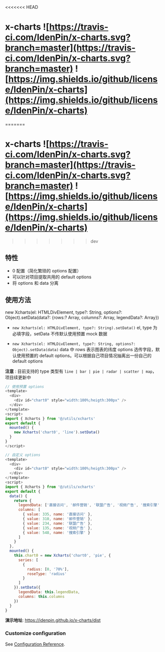 <<<<<<< HEAD
# x-charts        ![https://travis-ci.com/IdenPin/x-charts.svg?branch=master](https://travis-ci.com/IdenPin/x-charts.svg?branch=master)   ![https://img.shields.io/github/license/IdenPin/x-charts](https://img.shields.io/github/license/IdenPin/x-charts)
=======
# x-charts ![https://travis-ci.com/IdenPin/x-charts.svg?branch=master](https://travis-ci.com/IdenPin/x-charts.svg?branch=master) ![https://img.shields.io/github/license/IdenPin/x-charts](https://img.shields.io/github/license/IdenPin/x-charts)
>>>>>>> dev

## 特性

- 0 配置（简化繁琐的 options 配置）
- 可以针对项目提取共用的 default options
- 将 options 和 data 分离

## 使用方法

new Xcharts(el: HTMLDivElement, type?: String, options?: Object).setData(data?: {rows:? Array, columns?: Array, legendData?: Array})

- `new Xcharts(el: HTMLDivElement, type?: String).setData()`
  el, type 为必填字段，setData 不传默认使用预置 mock 数据

- `new Xcharts(el: HTMLDivElement, type?: String, options?: Object).setData(data)`
  data 中 rows 表示图表的纬度
  options 选传字段，默认使用预置的 default options。可以根据自己项目情况抽离出一份自己的 default options

**注意** : 目前支持的 type 类型有 `line | bar | pie | radar | scatter | map`，项目续更新中

```js
// 使用预置 options
<template>
  <div>
    <div id="chart0" style="width:100%;heigth:300px" />
  </div>
</template>
<script>
import { Xcharts } from '@/utils/xcharts'
export default {
  mounted() {
    new Xcharts('chart0', 'line').setData()
  }
}
</script>

// 自定义 options
<template>
  <div>
    <div id="chart0" style="width:100%;heigth:300px" />
  </div>
</template>
<script>
import { Xcharts } from '@/utils/xcharts'
export default {
  data() {
    return {
      legendData: ['直接访问', '邮件营销', '联盟广告', '视频广告', '搜索引擎'],
      columns: [
        { value: 335, name: '直接访问' },
        { value: 310, name: '邮件营销' },
        { value: 234, name: '联盟广告' },
        { value: 135, name: '视频广告' },
        { value: 548, name: '搜索引擎' }
      ]
    }
  },
  mounted() {
    this.chart0 = new Xcharts('chart0', 'pie', {
      series: [
        {
          radius: [0, '70%'],
          roseType: 'radius'
        }
      ]
    }).setData({
      legendData: this.legendData,
      columns: this.columns
    })
  }
}
```

**演示地址**: https://idenpin.github.io/x-charts/dist

### Customize configuration

See [Configuration Reference](https://cli.vuejs.org/config/).
